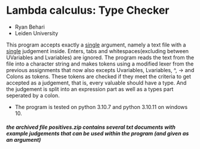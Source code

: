 # Lambda calculus: Type Checker
- Ryan Behari
- Leiden University

This program accepts exactly a <u>single</u> argument, namely a text file with a <u>single</u> judgement inside. Enters, tabs and whitespaces(excluding between UVariables and Lvariables) are ignored. The program reads the text from the file into a character string and makes tokens using a modified lexer from the previous assignments that now also excepts Uvariables, Lvariables, ^, -> and Colons as tokens. These tokens are checked if they meet the criteria to get accepted as a judgement, that is, every valuable should have a type. And the judgement is split into an expression part as well as a types part seperated by a colon.

- The program is tested on python 3.10.7 and python 3.10.11 on windows 10.

##### the archived file positives.zip contains several txt documents with example judgements that can be used within the program (and given as an argument)
